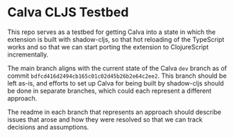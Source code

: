 # Calva CLJS Testbed

This repo serves as a testbed for getting Calva into a state in which the extension is built with shadow-cljs, so that hot reloading of the TypeScript works and so that we can start porting the extension to ClojureScript incrementally.

The main branch aligns with the current state of the Calva `dev` branch as of commit `bdfcd416d2494cb165c01c02d45b26b2e64c2ee2`. This branch should be left as-is, and efforts to set up Calva for being built by shadow-cljs should be done in separate branches, which could each represent a different approach.

The readme in each branch that represents an approach should describe issues that arose and how they were resolved so that we can track decisions and assumptions.
